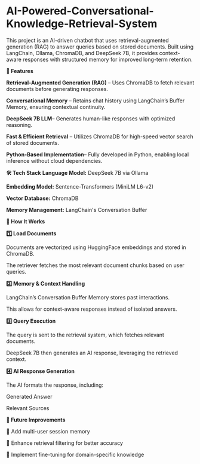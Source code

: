 # AI-Powered-Conversational-Knowledge-Retrieval-System
This project is an AI-driven chatbot that uses retrieval-augmented generation (RAG) to answer queries based on stored documents. Built using LangChain, Ollama, ChromaDB, and DeepSeek 7B, it provides context-aware responses with structured memory for improved long-term retention.

**🔹 Features**

**Retrieval-Augmented Generation (RAG)** – Uses ChromaDB to fetch relevant documents before generating responses.

**Conversational Memory** – Retains chat history using LangChain’s Buffer Memory, ensuring contextual continuity.

**DeepSeek 7B LLM**– Generates human-like responses with optimized reasoning.

**Fast & Efficient Retrieval** – Utilizes ChromaDB for high-speed vector search of stored documents.

**Python-Based Implementation**– Fully developed in Python, enabling local inference without cloud dependencies.


**🛠️ Tech Stack**
**Language Model:** DeepSeek 7B via Ollama

**Embedding Model:** Sentence-Transformers (MiniLM L6-v2)

**Vector Database:** ChromaDB

**Memory Management:** LangChain's Conversation Buffer

**🚀 How It Works**

**1️⃣ Load Documents**

Documents are vectorized using HuggingFace embeddings and stored in ChromaDB.

The retriever fetches the most relevant document chunks based on user queries.

**2️⃣ Memory & Context Handling**

LangChain’s Conversation Buffer Memory stores past interactions.

This allows for context-aware responses instead of isolated answers.

**3️⃣ Query Execution**

The query is sent to the retrieval system, which fetches relevant documents.

DeepSeek 7B then generates an AI response, leveraging the retrieved context.

**4️⃣ AI Response Generation**

The AI formats the response, including:

Generated Answer

Relevant Sources

**🔧 Future Improvements**

🔹 Add multi-user session memory

🔹 Enhance retrieval filtering for better accuracy

🔹 Implement fine-tuning for domain-specific knowledge
